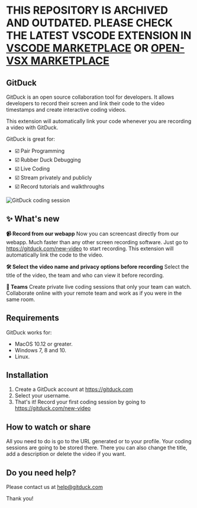 # THIS REPOSITORY IS ARCHIVED AND OUTDATED. PLEASE CHECK THE LATEST VSCODE EXTENSION IN [VSCODE MARKETPLACE](https://marketplace.visualstudio.com/items?itemName=gitduck.code-streaming) OR [OPEN-VSX MARKETPLACE](https://open-vsx.org/extension/gitduck/code-streaming)

## GitDuck

GitDuck is an open source collaboration tool for developers. It allows developers to record their screen and link their code to the video timestamps and create interactive coding videos.

This extension will automatically link your code whenever you are recording a video with GitDuck.

GitDuck is great for:
* ☑️ Pair Programming
* ☑️ Rubber Duck Debugging
* ☑️ Live Coding
* ☑️ Stream privately and publicly
* ☑️ Record tutorials and walkthroughs


![GitDuck coding session](https://storage.googleapis.com/gitduck/img/gitduck-preview-watch.gif)


## ✨ What's new 

**📹 Record from our webapp**
Now you can screencast directly from our webapp. Much faster than any other screen recording software. Just go to https://gitduck.com/new-video to start recording. This extension will automatically link the code to the video.

**🛠 Select the video name and privacy options before recording**
Select the title of the video, the team and who can view it before recording.

**🏀 Teams**
Create private live coding sessions that only your team can watch. Collaborate online with your remote team and work as if you were in the same room.



## Requirements

GitDuck works for: 
* MacOS 10.12 or greater.
* Windows 7, 8 and 10.
* Linux.



## Installation

1. Create a GitDuck account at https://gitduck.com
2. Select your username.
3. That's it! Record your first coding session by going to https://gitduck.com/new-video



## How to watch or share

All you need to do is go to the URL generated or to your profile. Your coding sessions are going to be stored there.
There you can also change the title, add a description or delete the video if you want.



## Do you need help?

Please contact us at help@gitduck.com

Thank you!
